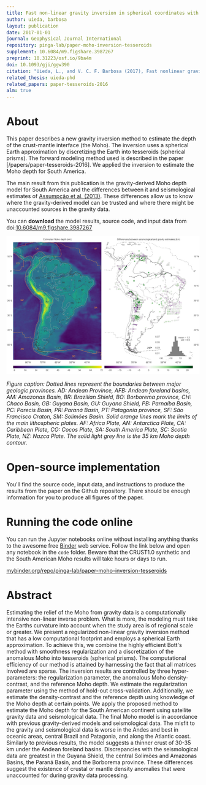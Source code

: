 ```yaml
---
title: Fast non-linear gravity inversion in spherical coordinates with application to the South American Moho
author: uieda, barbosa
layout: publication
date: 2017-01-01
journal: Geophysical Journal International
repository: pinga-lab/paper-moho-inversion-tesseroids
supplement: 10.6084/m9.figshare.3987267
preprint: 10.31223/osf.io/9ba4m
doi: 10.1093/gji/ggw390
citation: "Uieda, L., and V. C. F. Barbosa (2017), Fast nonlinear gravity inversion in spherical coordinates with application to the South American Moho, Geophys. J. Int., 208(1), 162-176, doi:10.1093/gji/ggw390."
related_thesis: uieda-phd
related_papers: paper-tesseroids-2016
alm: true
---
```



# About

This paper describes a new gravity inversion method to estimate the depth of
the crust-mantle interface (the Moho).
The inversion uses a spherical Earth approximation by discretizing the Earth
into tesseroids (spherical prisms).
The forward modeling method used is described in the paper
[/papers/paper-tesseroids-2016].
We applied the inversion to estimate the Moho depth for South America.

The main result from this publication is the gravity-derived Moho depth model
for South America and the differences between it and seismological estimates
of [Assumpção et al. (2013)](https://doi.org/10.1016/j.tecto.2012.11.014).
These differences allow us to know where the gravity-derived model can be trusted and where there might be unaccounted sources in the gravity data.

You can **download** the model results, source code, and input data from
doi:[10.6084/m9.figshare.3987267](https://doi.org/10.6084/m9.figshare.3987267)


![The estimated Moho depth for South America and differences with seismological estimates](../images/south-american-moho.jpg)

*Figure caption:
Dotted lines represent the boundaries between major geologic provinces.
AD: Andean Province, AFB: Andean foreland basins, AM: Amazonas Basin, BR:
Brazilian Shield, BO: Borborema province, CH: Chaco Basin, GB: Guyana
Basin, GU: Guyana Shield, PB: Parnaíba Basin, PC: Parecis Basin, PR:
Paraná Basin, PT: Patagonia province, SF: São Francisco Craton, SM:
Solimões Basin.  Solid orange lines mark the limits of the main
lithospheric plates. AF: Africa Plate, AN: Antarctica Plate, CA:
Caribbean Plate, CO: Cocos Plate, SA: South America Plate, SC: Scotia
Plate, NZ: Nazca Plate.  The solid light grey line is the 35 km Moho
depth contour.*


# Open-source implementation

You'll find the source code, input data, and instructions to produce the
results from the paper on the Github repository. There should be enough
information for you to produce all figures of the paper.


# Running the code online

You can run the Jupyter notebooks online without installing anything
thanks to the awesome free [Binder](http://mybinder.org/) web service.
Follow the link below and open any notebook in the `code` folder. Beware that
the CRUST1.0 synthetic and the South American Moho results will take hours or
days to run.

[mybinder.org/repo/pinga-lab/paper-moho-inversion-tesseroids](http://mybinder.org:/repo/pinga-lab/paper-moho-inversion-tesseroids)


# Abstract

Estimating the relief of the Moho from gravity data is a computationally
intensive non-linear inverse problem.  What is more, the modeling must
take the Earths curvature into account when the study area is of regional
scale or greater.  We present a regularized non-linear gravity inversion
method that has a low computational footprint and employs a spherical
Earth approximation.  To achieve this, we combine the highly efficient
Bott's method with smoothness regularization and a discretization of the
anomalous Moho into tesseroids (spherical prisms).  The computational
efficiency of our method is attained by harnessing the fact that all
matrices involved are sparse.  The inversion results are controlled by
three hyper-parameters: the regularization parameter, the anomalous Moho
density-contrast, and the reference Moho depth.  We estimate the
regularization parameter using the method of hold-out cross-validation.
Additionally, we estimate the density-contrast and the reference depth
using knowledge of the Moho depth at certain points.  We apply the
proposed method to estimate the Moho depth for the South American
continent using satellite gravity data and seismological data.  The final
Moho model is in accordance with previous gravity-derived models and
seismological data.  The misfit to the gravity and seismological data is
worse in the Andes and best in oceanic areas, central Brazil and
Patagonia, and along the Atlantic coast.  Similarly to previous results,
the model suggests a thinner crust of 30-35 km under the Andean foreland
basins.  Discrepancies with the seismological data are greatest in the
Guyana Shield, the central Solimões and Amazonas Basins, the Paraná
Basin, and the Borborema province.  These differences suggest the
existence of crustal or mantle density anomalies that were unaccounted
for during gravity data processing.
